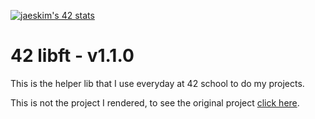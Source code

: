 [![jaeskim's 42 stats](https://badge42.herokuapp.com/api/stats/ple-stra)](https://github.com/JaeSeoKim/badge42)

# 42 libft - v1.1.0

This is the helper lib that I use everyday at 42 school to do my projects.

This is not the project I rendered, to see the original project [click here](https://github.com/Milvintsiss-42/libft/tree/master).
